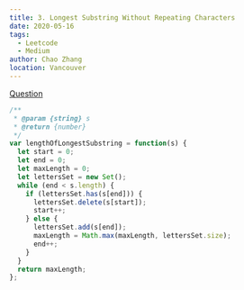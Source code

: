 ```yaml
---
title: 3. Longest Substring Without Repeating Characters
date: 2020-05-16
tags:
  - Leetcode 
  - Medium
author: Chao Zhang
location: Vancouver
---
```


[Question](https://leetcode.com/problems/longest-substring-without-repeating-characters/)

```js
/**
 * @param {string} s
 * @return {number}
 */
var lengthOfLongestSubstring = function(s) {
  let start = 0;
  let end = 0;
  let maxLength = 0;
  let lettersSet = new Set();
  while (end < s.length) {
    if (lettersSet.has(s[end])) {
      lettersSet.delete(s[start]);
      start++;
    } else {
      lettersSet.add(s[end]);
      maxLength = Math.max(maxLength, lettersSet.size);
      end++;
    }
  }
  return maxLength;
};
```
